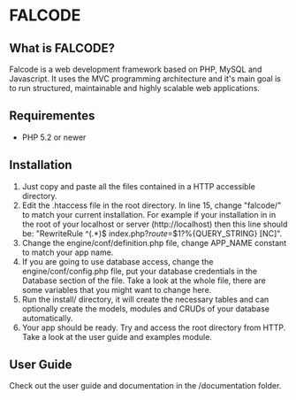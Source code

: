 FALCODE
=======

What is FALCODE?
----------------

Falcode is a web development framework based on PHP, MySQL and Javascript.
It uses the MVC programming architecture and it's main goal is to run structured, maintainable and highly scalable web applications.

Requirementes
-------------
- PHP 5.2 or newer

Installation
------------
1. Just copy and paste all the files contained in a HTTP accessible directory.
2. Edit the .htaccess file in the root directory. In line 15, change "falcode/" to match your current installation. For example if your installation in in the root of your localhost or server (http://localhost) then this line should be: "RewriteRule ^(.*)$ index.php?_route_=$1?%{QUERY_STRING} [NC]".
3. Change the engine/conf/definition.php file, change APP_NAME constant to match your app name.
4. If you are going to use database access, change the engine/conf/config.php file, put your database credentials in the Database section of the file. Take a look at the whole file, there are some variables that you might want to change here.
5. Run the install/ directory, it will create the necessary tables and can optionally create the models, modules and CRUDs of your database automatically.
6. Your app should be ready. Try and access the root directory from HTTP. Take a look at the user guide and examples module.

User Guide
----------
Check out the user guide and documentation in the /documentation folder.